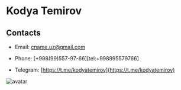 # Kodya Temirov

## Contacts
- Email: [cname.uz@gmail.com](mailto:cname.uz@gmail.com)

- Phone: [+998(99)557-97-66][tel:+998995579766]

- Telegram: [https://t.me/kodyatemirov](https://t.me/kodyatemirov)

![avatar](https://avatars.githubusercontent.com/u/45668397?s=460&u=01ad8a8d093961f82bfae2d32bdc652ed3ff24cb&v=4 "Kodya Temirov")
